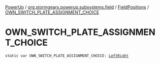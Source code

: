 [PowerUp](../../index.md) / [org.stormgears.powerup.subsystems.field](../index.md) / [FieldPositions](index.md) / [OWN_SWITCH_PLATE_ASSIGNMENT_CHOICE](./-o-w-n_-s-w-i-t-c-h_-p-l-a-t-e_-a-s-s-i-g-n-m-e-n-t_-c-h-o-i-c-e.md)

# OWN_SWITCH_PLATE_ASSIGNMENT_CHOICE

`static var OWN_SWITCH_PLATE_ASSIGNMENT_CHOICE: `[`LeftRight`](-left-right/index.md)
